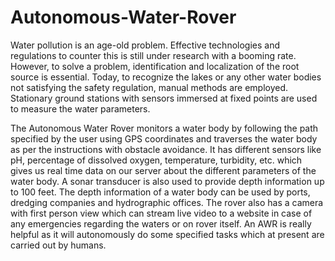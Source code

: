 # Autonomous-Water-Rover

Water pollution is an age-old problem. Effective technologies and regulations to counter this is still under research with a booming rate. However, to solve a problem, identification and localization of the root source is essential. Today, to recognize the lakes or any other water bodies not satisfying the safety regulation, manual methods are employed. Stationary ground stations with sensors immersed at fixed points are used to measure the water parameters.

The Autonomous Water Rover monitors a water body by following the path specified by the user using GPS coordinates and traverses the water body as per the instructions with obstacle avoidance. It has different sensors like pH, percentage of dissolved oxygen, temperature, turbidity, etc. which gives us real time data on our server about the different parameters of the water body. A sonar transducer is also used to provide depth information up to 100 feet. The depth information of a water body can be used by ports, dredging companies and hydrographic offices. The rover also has a camera with first person view which can stream live video to a website in case of any emergencies regarding the waters or on rover itself. An AWR is really helpful as it will autonomously do some specified tasks which at present are carried out by humans.

